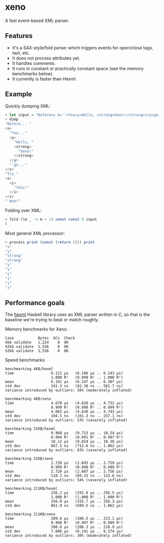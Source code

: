 # xeno

A fast event-based XML parser.

## Features

* It's a SAX-style/fold parser which triggers events for open/close
  tags, text, etc.
* It does not process attributes yet.
* It handles comments.
* It runs in constant or practically constant space (see the memory
  benchmarks below).
* It currently is faster than Hexml.

## Example

Quickly dumping XML:

``` haskell
> let input = "Before<x k=''>You<y>Hello, <strong>Xeno!</strong></y>go</x>Try <z><i>this!</i></z>"
> dump
"Before... "
<x>
  "You..."
  <y>
    "Hello, "
    <strong>
      "Xeno!"
    </strong>
  </y>
  " go..."
</x>
"Try "
<z>
  <i>
    "this!"
  </i>
</z>
" Woo!"
```

Folding over XML:

``` haskell
> fold (\m _ -> m + 1) const const 0 input
5
```

Most general XML processor:

``` haskell
> process print (const (return ())) print
"x"
"y"
"strong"
"strong"
"y"
"x"
"z"
"i"
"i"
"z"
```

## Performance goals

The [hexml](https://github.com/ndmitchell/hexml) Haskell library uses
an XML parser written in C, so that is the baseline we're trying to
beat or match roughly.

Memory benchmarks for Xeno:

    Case           Bytes  GCs  Check
    4kb validate   1,224    0  OK
    42kb validate  1,536    0  OK
    52kb validate  1,536    0  OK

Speed benchmarks:

    benchmarking 4KB/hexml
    time                 6.121 μs   (6.106 μs .. 6.143 μs)
                         1.000 R²   (0.999 R² .. 1.000 R²)
    mean                 6.191 μs   (6.147 μs .. 6.387 μs)
    std dev              241.3 ns   (82.38 ns .. 561.7 ns)
    variance introduced by outliers: 50% (moderately inflated)

    benchmarking 4KB/xeno
    time                 4.670 μs   (4.610 μs .. 4.732 μs)
                         0.999 R²   (0.998 R² .. 0.999 R²)
    mean                 4.683 μs   (4.630 μs .. 4.743 μs)
    std dev              194.5 ns   (161.3 ns .. 237.1 ns)
    variance introduced by outliers: 53% (severely inflated)

    benchmarking 31KB/hexml
    time                 9.968 μs   (9.713 μs .. 10.24 μs)
                         0.994 R²   (0.991 R² .. 0.997 R²)
    mean                 10.12 μs   (9.824 μs .. 10.38 μs)
    std dev              887.5 ns   (712.6 ns .. 1.062 μs)
    variance introduced by outliers: 83% (severely inflated)

    benchmarking 31KB/xeno
    time                 2.728 μs   (2.693 μs .. 2.759 μs)
                         0.999 R²   (0.998 R² .. 0.999 R²)
    mean                 2.720 μs   (2.687 μs .. 2.756 μs)
    std dev              110.3 ns   (89.33 ns .. 133.6 ns)
    variance introduced by outliers: 54% (severely inflated)

    benchmarking 211KB/hexml
    time                 256.2 μs   (255.9 μs .. 256.5 μs)
                         1.000 R²   (1.000 R² .. 1.000 R²)
    mean                 256.0 μs   (255.7 μs .. 256.3 μs)
    std dev              861.9 ns   (699.5 ns .. 1.062 μs)

    benchmarking 211KB/xeno
    time                 209.6 μs   (206.5 μs .. 213.1 μs)
                         0.998 R²   (0.997 R² .. 0.999 R²)
    mean                 208.6 μs   (206.3 μs .. 210.9 μs)
    std dev              7.096 μs   (6.141 μs .. 8.274 μs)
    variance introduced by outliers: 30% (moderately inflated)
